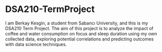 # DSA210-TermProject

I am Berkay Kesgin, a student from Sabancı University, and this is my DSA210 Term Project. The aim of this project is to analyze the impact of coffee and water consumption on focus and sleep duration using my own collected data, exploring potential correlations and predicting outcomes with data science techniques.
